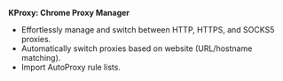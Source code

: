**KProxy: Chrome Proxy Manager**

*   Effortlessly manage and switch between HTTP, HTTPS, and SOCKS5 proxies.
*   Automatically switch proxies based on website (URL/hostname matching).
*   Import AutoProxy rule lists.
